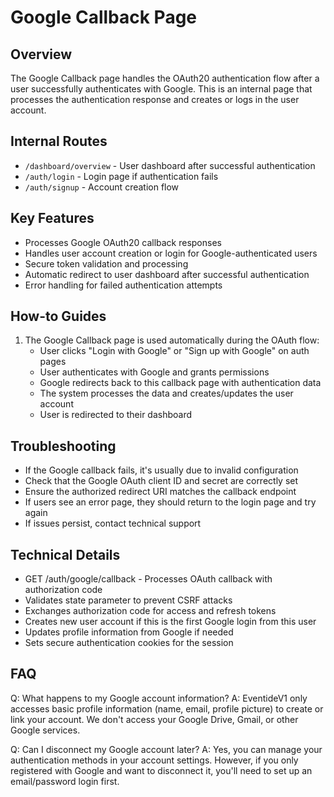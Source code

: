 # Google Callback Page

## Overview
The Google Callback page handles the OAuth20 authentication flow after a user successfully authenticates with Google. This is an internal page that processes the authentication response and creates or logs in the user account.

## Internal Routes
- `/dashboard/overview` - User dashboard after successful authentication
- `/auth/login` - Login page if authentication fails
- `/auth/signup` - Account creation flow

## Key Features
- Processes Google OAuth20 callback responses
- Handles user account creation or login for Google-authenticated users
- Secure token validation and processing
- Automatic redirect to user dashboard after successful authentication
- Error handling for failed authentication attempts

## How-to Guides
1. The Google Callback page is used automatically during the OAuth flow:
   - User clicks "Login with Google" or "Sign up with Google" on auth pages
   - User authenticates with Google and grants permissions
   - Google redirects back to this callback page with authentication data
   - The system processes the data and creates/updates the user account
   - User is redirected to their dashboard

## Troubleshooting
- If the Google callback fails, it's usually due to invalid configuration
- Check that the Google OAuth client ID and secret are correctly set
- Ensure the authorized redirect URI matches the callback endpoint
- If users see an error page, they should return to the login page and try again
- If issues persist, contact technical support

## Technical Details
- GET /auth/google/callback - Processes OAuth callback with authorization code
- Validates state parameter to prevent CSRF attacks
- Exchanges authorization code for access and refresh tokens
- Creates new user account if this is the first Google login from this user
- Updates profile information from Google if needed
- Sets secure authentication cookies for the session

## FAQ
Q: What happens to my Google account information?
A: EventideV1 only accesses basic profile information (name, email, profile picture) to create or link your account. We don't access your Google Drive, Gmail, or other Google services.

Q: Can I disconnect my Google account later?
A: Yes, you can manage your authentication methods in your account settings. However, if you only registered with Google and want to disconnect it, you'll need to set up an email/password login first.
